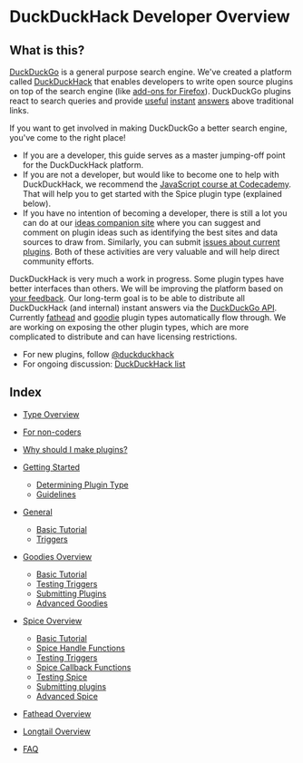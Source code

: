 DuckDuckHack Developer Overview
===
## What is this?

[DuckDuckGo](https://duckduckgo.com/) is a general purpose search engine. We've created a platform called [DuckDuckHack](http://duckduckhack.com/) that enables developers to write open source plugins on top of the search engine (like [add-ons for Firefox](https://addons.mozilla.org/en-US/firefox/addon/duckduckgo-for-firefox/?src=ss)). DuckDuckGo plugins react to search queries and provide [useful](https://duckduckgo.com/?q=%40duckduckgo) [instant](https://duckduckgo.com/?q=roman+xvi) [answers](https://duckduckgo.com/?q=private+ips) above traditional links.

If you want to get involved in making DuckDuckGo a better search engine, you've come to the right place! 

* If you are a developer, this guide serves as a master jumping-off point for the DuckDuckHack platform.
* If you are not a developer, but would like to become one to help with DuckDuckHack, we recommend the [JavaScript course at Codecademy](http://www.codecademy.com/tracks/javascript). That will help you to get started with the Spice plugin type (explained below).
* If you have no intention of becoming a developer, there is still a lot you can do at our [ideas companion site](http://ideas.duckduckhack.com/) where you can suggest and comment on plugin ideas such as identifying the best sites and data sources to draw from. Similarly, you can submit [issues about current plugins](https://github.com/duckduckgo/duckduckgo/issues?direction=desc&sort=created&state=open). Both of these activities are very valuable and will help direct community efforts.

DuckDuckHack is very much a work in progress. Some plugin types have better interfaces than others. We will be improving the platform based on [your feedback](https://www.listbox.com/subscribe/?list_id=197814).
Our long-term goal is to be able to distribute all DuckDuckHack (and internal) instant answers via the [DuckDuckGo API](https://api.duckduckgo.com). 
Currently [fathead](https://github.com/duckduckgo/zeroclickinfo-fathead) and [goodie](#goodies-overview) plugin types 
automatically flow through. We are working on exposing the other plugin types, which are more complicated to distribute
and can have licensing restrictions.

* For new plugins, follow [@duckduckhack](https://twitter.com/duckduckhack)
* For ongoing discussion: [DuckDuckHack list](https://www.listbox.com/subscribe/?list_id=197814)

## Index
* [Type Overview](documentation/overview.md)
* [For non-coders](documentation/faq.md#what-if-im-not-a-coder-at-all)
* [Why should I make plugins?](documentation/faq.md#why-should-i-make-plugins)
* [Getting Started](documentation/getting_started.md)
	* [Determining Plugin Type](documentation/getting_started.md#determining-plugin-type)
	* [Guidelines](documentation/getting_started.md#guidelines)
* [General](documentation/general.md)
	* [Basic Tutorial](documentation/general.md#basic-tutorial)
	* [Triggers](documentation/general.md#triggers) 
* [Goodies Overview](documentation/goodies_overview.md)
 	* [Basic Tutorial](documentation/general.md#basic-tutorial)
 	* [Testing Triggers](documentation/testing.md#testing-triggers)
 	* [Submitting Plugins](documentation/general.md#submitting-plugins)
 	* [Advanced Goodies](https://github.com/duckduckgo/zeroclickinfo-goodies)
* [Spice Overview](documentation/spice_overview.md)
	* [Basic Tutorial](documentation/general.md#basic-tutorial)
	* [Spice Handle Functions](documentation/spice.md#spice-handle-functions)
	* [Testing Triggers](documentation/testing.md#testing-triggers)
	* [Spice Callback Functions](documentation/spice.md#spice-callback-functions)
	* [Testing Spice](documentation/testing.md#testing-spice)
	* [Submitting plugins](documentation/general.md#submitting-plugins)
	* [Advanced Spice](https://github.com/duckduckgo/zeroclickinfo-spice)
* [Fathead Overview](https://github.com/duckduckgo/zeroclickinfo-fathead)
* [Longtail Overview](https://github.com/duckduckgo/zeroclickinfo-longtail)

* [FAQ](documentation/faq.md)


